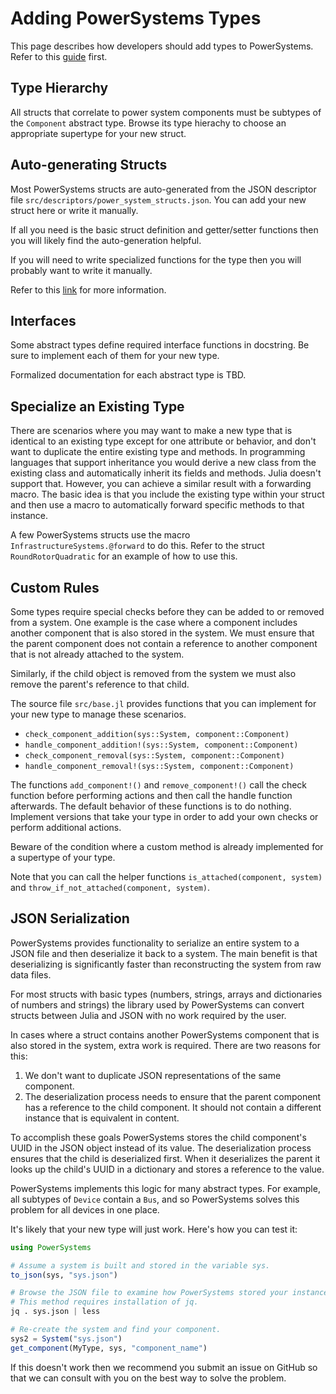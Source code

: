 # Adding PowerSystems Types

This page describes how developers should add types to PowerSystems. Refer to
this
[guide](https://nrel-siip.github.io/InfrastructureSystems.jl/latest/man/guide/#Component-structs)
first.

## Type Hierarchy
All structs that correlate to power system components must be subtypes of the
`Component` abstract type. Browse its type hierachy to choose an appropriate
supertype for your new struct.

## Auto-generating Structs
Most PowerSystems structs are auto-generated from the JSON descriptor file
`src/descriptors/power_system_structs.json`. You can add your new struct
here or write it manually.

If all you need is the basic struct definition and getter/setter functions then
you will likely find the auto-generation helpful.

If you will need to write specialized functions for the type then you will
probably want to write it manually.

Refer to this
[link](https://nrel-siip.github.io/InfrastructureSystems.jl/latest/man/guide/#Auto-Generation-of-component-structs)
for more information.

## Interfaces
Some abstract types define required interface functions in docstring. Be sure
to implement each of them for your new type.

Formalized documentation for each abstract type is TBD.

## Specialize an Existing Type
There are scenarios where you may want to make a new type that is identical to
an existing type except for one attribute or behavior, and don't want to
duplicate the entire existing type and methods. In programming languages that
support inheritance you would derive a new class from the existing class and
automatically inherit its fields and methods. Julia doesn't support that.
However, you can achieve a similar result with a forwarding macro.
The basic idea is that you include the existing type within your struct and
then use a macro to automatically forward specific methods to that instance.

A few PowerSystems structs use the macro `InfrastructureSystems.@forward` to
do this. Refer to the struct `RoundRotorQuadratic` for an example of how to
use this.

## Custom Rules
Some types require special checks before they can be added to or removed from a
system. One example is the case where a component includes another component
that is also stored in the system. We must ensure that the parent component
does not contain a reference to another component that is not already attached
to the system.

Similarly, if the child object is removed from the system we must also remove
the parent's reference to that child.

The source file `src/base.jl` provides functions that you can implement for
your new type to manage these scenarios.

- `check_component_addition(sys::System, component::Component)`
- `handle_component_addition!(sys::System, component::Component)`
- `check_component_removal(sys::System, component::Component)`
- `handle_component_removal!(sys::System, component::Component)`

The functions `add_component!()` and `remove_component!()` call the check
function before performing actions and then call the handle function
afterwards. The default behavior of these functions is to do nothing. Implement
versions that take your type in order to add your own checks or perform
additional actions.

Beware of the condition where a custom method is already implemented for a
supertype of your type.

Note that you can call the helper functions `is_attached(component, system)`
and `throw_if_not_attached(component, system)`.

## JSON Serialization
PowerSystems provides functionality to serialize an entire system to a JSON
file and then deserialize it back to a system. The main benefit is that
deserializing is significantly faster than reconstructing the system from raw
data files.

For most structs with basic types (numbers, strings, arrays and dictionaries of
numbers and strings) the library used by PowerSystems can convert structs
between Julia and JSON with no work required by the user.

In cases where a struct contains another PowerSystems component that is also
stored in the system, extra work is required.  There are two reasons for this:

1. We don't want to duplicate JSON representations of the same component.
2. The deserialization process needs to ensure that the parent component has a
   reference to the child component. It should not contain a different instance
   that is equivalent in content.

To accomplish these goals PowerSystems stores the child component's UUID in the
JSON object instead of its value. The deserialization process ensures that the
child is deserialized first. When it deserializes the parent it looks up the
child's UUID in a dictionary and stores a reference to the value.

PowerSystems implements this logic for many abstract types. For example, all
subtypes of `Device` contain a `Bus`, and so PowerSystems solves this
problem for all devices in one place.

It's likely that your new type will just work. Here's how you can test it:

```julia
using PowerSystems

# Assume a system is built and stored in the variable sys.
to_json(sys, "sys.json")

# Browse the JSON file to examine how PowerSystems stored your instance.
# This method requires installation of jq.
jq . sys.json | less

# Re-create the system and find your component.
sys2 = System("sys.json")
get_component(MyType, sys, "component_name")
```

If this doesn't work then we recommend you submit an issue on GitHub so that we
can consult with you on the best way to solve the problem.
